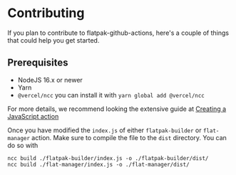 # Contributing

If you plan to contribute to flatpak-github-actions, here's a couple of things that could help you get started.

## Prerequisites

- NodeJS 16.x or newer
- Yarn
- `@vercel/ncc` you can install it with `yarn global add @vercel/ncc`

For more details, we recommend looking the extensive guide at [Creating a JavaScript action](https://docs.github.com/en/actions/creating-actions/creating-a-javascript-action#prerequisites)

Once you have modified the `index.js` of either `flatpak-builder` or `flat-manager` action. Make sure to compile the file to the `dist` directory. You can do so with

```shell
ncc build ./flatpak-builder/index.js -o ./flatpak-builder/dist/
ncc build ./flat-manager/index.js -o ./flat-manager/dist/
```
